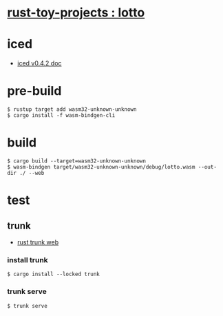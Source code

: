 # [rust-toy-projects : lotto](https://shaun289.github.io/rust-toy-projects/lotto)

# iced
- [iced v0.4.2 doc](https://docs.rs/iced/0.4.2/iced/)

# pre-build

```
$ rustup target add wasm32-unknown-unknown
$ cargo install -f wasm-bindgen-cli
```

# build

```
$ cargo build --target=wasm32-unknown-unknown
$ wasm-bindgen target/wasm32-unknown-unknown/debug/lotto.wasm --out-dir ./ --web
```

# test
## trunk
- [rust trunk web](https://trunkrs.dev/)

### install trunk

```
$ cargo install --locked trunk
```

### trunk serve

```
$ trunk serve
```

